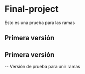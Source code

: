 # Final-project

Esto es una prueba para las ramas
## Primera versión


## Primera versión

-- Versión de prueba para unir ramas
